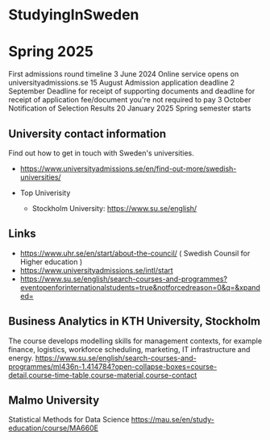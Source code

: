 # StudyingInSweden


# Spring 2025

First admissions round timeline 
3 June 2024	Online service opens on universityadmissions.se
15 August	Admission application deadline
2 September 	Deadline for receipt of supporting documents and deadline for receipt of application fee/document you're not required to pay
3 October	Notification of Selection Results
20 January 2025	Spring semester starts

##   University contact information

Find out how to get in touch with Sweden's universities.

- https://www.universityadmissions.se/en/find-out-more/swedish-universities/

- Top Univerisity
  - Stockholm University: https://www.su.se/english/

## Links

- https://www.uhr.se/en/start/about-the-council/  ( Swedish Counsil for Higher education )
- https://www.universityadmissions.se/intl/start
- https://www.su.se/english/search-courses-and-programmes?eventopenforinternationalstudents=true&notforcedreason=0&q=&xpanded=

## Business Analytics in KTH University, Stockholm

The course develops modelling skills for management contexts, for example finance, logistics, workforce scheduling, marketing, IT infrastructure and energy.
https://www.su.se/english/search-courses-and-programmes/ml436n-1.414784?open-collapse-boxes=course-detail,course-time-table,course-material,course-contact

## Malmo University
Statistical Methods for Data Science
https://mau.se/en/study-education/course/MA660E

